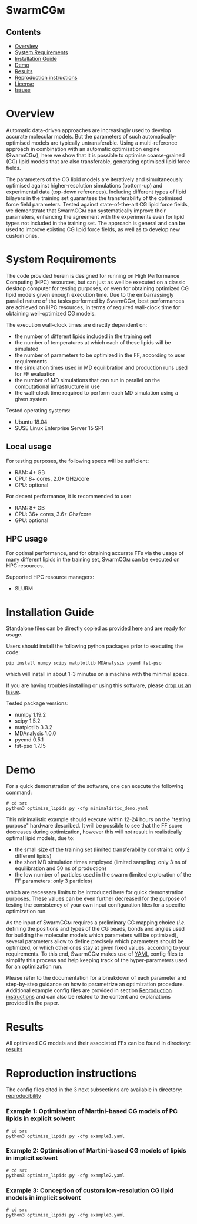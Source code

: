 # SwarmCGᴍ

## Contents

- [Overview](#overview)
- [System Requirements](#system-requirements)
- [Installation Guide](#installation-guide)
- [Demo](#demo)
- [Results](#results)
- [Reproduction instructions](#reproduction-instructions)
- [License](./LICENSE)
- [Issues](https://github.com/GMPavanLab/SwarmCGM/issues)

# Overview

Automatic data-driven approaches are increasingly used to develop accurate molecular models. But the parameters of such automatically-optimised models are typically untransferable. Using a multi-reference approach in combination with an automatic optimisation engine (SwarmCGᴍ), here we show that it is possible to optimise coarse-grained (CG) lipid models that are also transferable, generating optimised lipid force fields.

The parameters of the CG lipid models are iteratively and simultaneously optimised against higher-resolution simulations (bottom-up) and experimental data (top-down references). Including different types of lipid bilayers in the training set guarantees the transferability of the optimised force field parameters. Tested against state-of-the-art CG lipid force fields, we demonstrate that SwarmCGᴍ can systematically improve their parameters, enhancing the agreement with the experiments even for lipid types not included in the training set. The approach is general and can be used to improve existing CG lipid force fields, as well as to develop new custom ones.

# System Requirements

The code provided herein is designed for running on High Performance Computing (HPC) resources, but can just as well be executed on a classic desktop computer for testing purposes, or even for obtaining optimized CG lipid models given enough execution time.
Due to the embarrassingly parallel nature of the tasks performed by SwarmCGᴍ, best performances are achieved on HPC resources, in terms of required wall-clock time for obtaining well-optimized CG models.

The execution wall-clock times are directly dependent on:
- the number of different lipids included in the training set
- the number of temperatures at which each of these lipids will be simulated
- the number of parameters to be optimized in the FF, according to user requirements
- the simulation times used in MD equilibration and production runs used for FF evaluation
- the number of MD simulations that can run in parallel on the computational infrastructure in use
- the wall-clock time required to perform each MD simulation using a given system

Tested operating systems:
- Ubuntu 18.04  
- SUSE Linux Enterprise Server 15 SP1

## Local usage

For testing purposes, the following specs will be sufficient:

- RAM: 4+ GB  
- CPU: 8+ cores, 2.0+ GHz/core
- GPU: optional

For decent performance, it is recommended to use:

- RAM: 8+ GB
- CPU: 36+ cores, 3.6+ Ghz/core
- GPU: optional

## HPC usage

For optimal performance, and for obtaining accurate FFs via the usage of many different lipids in the training set, SwarmCGᴍ can be executed on HPC resources.

Supported HPC resource managers:
- SLURM

# Installation Guide

Standalone files can be directly copied as [provided here](https://github.com/GMPavanLab/SwarmCGM/src) and are ready for usage.

Users should install the following python packages prior to executing the code:

```
pip install numpy scipy matplotlib MDAnalysis pyemd fst-pso
```

which will install in about 1-3 minutes on a machine with the minimal specs.

If you are having troubles installing or using this software, please [drop us an Issue](https://github.com/GMPavanLab/SwarmCGM/issues). 

Tested package versions:
- numpy 1.19.2
- scipy 1.5.2
- matplotlib 3.3.2
- MDAnalysis 1.0.0
- pyemd 0.5.1
- fst-pso 1.7.15

# Demo

For a quick demonstration of the software, one can execute the following command:

```
# cd src
python3 optimize_lipids.py -cfg minimalistic_demo.yaml
```

This minimalistic example should execute within 12-24 hours on the "testing purpose" hardware described. It will be possible to see that the FF score decreases during optimization, however this will not result in realistically optimal lipid models, due to:
- the small size of the training set (limited transferability constraint: only 2 different lipids)
- the short MD simulation times employed (limited sampling: only 3 ns of equilibration and 50 ns of production)
- the low number of particles used in the swarm (limited exploration of the FF parameters: only 3 particles)

which are necessary limits to be introduced here for quick demonstration purposes. These values can be even further decreased for the purpose of testing the consistency of your own input configuration files for a specific optimization run.

As the input of SwarmCGᴍ requires a preliminary CG mapping choice (*i.e.* defining the positions and types of the CG beads, bonds and angles used for building the molecular models which parameters will be optimized), several parameters allow to define precisely which parameters should be optimized, or which other ones stay at given fixed values, according to your requirements.
To this end, SwarmCGᴍ makes use of [YAML](https://yaml.org/) config files to simplify this process and help keeping track of the hyper-parameters used for an optimization run. 

Please refer to the documentation for a breakdown of each parameter and step-by-step guidance on how to parametrize an optimization procedure. Additional example config files are provided in section [Reproduction instructions](#reproduction-instructions) and can also be related to the content and explanations provided in the paper.

# Results

All optimized CG models and their associated FFs can be found in directory: [results](https://github.com/GMPavanLab/SwarmCGM/results)

# Reproduction instructions

The config files cited in the 3 next subsections are available in directory: [reproducibility](https://github.com/GMPavanLab/SwarmCGM/reproducibility)

### Example 1: Optimisation of Martini-based CG models of PC lipids in explicit solvent

```
# cd src
python3 optimize_lipids.py -cfg example1.yaml
```

### Example 2: Optimisation of Martini-based CG models of lipids in implicit solvent

```
# cd src
python3 optimize_lipids.py -cfg example2.yaml
```

### Example 3: Conception of custom low-resolution CG lipid models in implicit solvent

```
# cd src
python3 optimize_lipids.py -cfg example3.yaml
```
